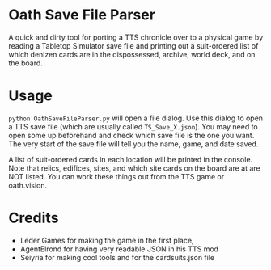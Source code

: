 # Oath Save File Parser
A quick and dirty tool for porting a TTS chronicle over to a physical game by reading a Tabletop Simulator save file and printing out a suit-ordered list of which denizen cards are in the dispossessed, archive, world deck, and on the board. 

# Usage
`python OathSaveFileParser.py` will open a file dialog. Use this dialog to open a TTS save file (which are usually called `TS_Save_X.json`). You may need to open some up beforehand and check which save file is the one you want. The very start of the save file will tell you the name, game, and date saved.

A list of suit-ordered cards in each location will be printed in the console. Note that relics, edifices, sites, and which site cards on the board are at are NOT listed. You can work these things out from the TTS game or oath.vision.

# Credits
- Leder Games for making the game in the first place,
- AgentElrond for having very readable JSON in his TTS mod
- Seiyria for making cool tools and for the cardsuits.json file